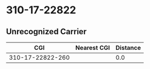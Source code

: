 # 310-17-22822
## Unrecognized Carrier


| CGI | Nearest CGI | Distance |
|-----|-------------|----------|
| 310-17-22822-260 |  | 0.0 |
